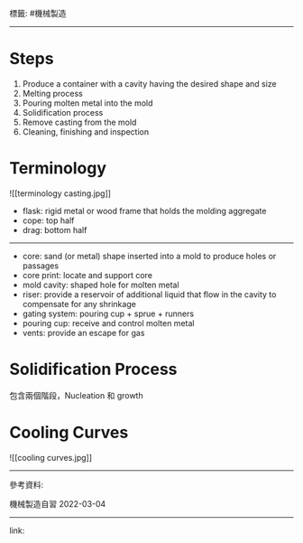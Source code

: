 標籤: #機械製造 

---

# Steps

1. Produce a container with a cavity having the desired shape and size
2. Melting process
3. Pouring molten metal into the mold
4. Solidification process
5. Remove casting from the mold
6. Cleaning, finishing and inspection

# Terminology

![[terminology casting.jpg]]

- flask: rigid metal or wood frame that holds the molding aggregate
- cope: top half
- drag: bottom half

---

- core: sand (or metal) shape inserted into a mold to produce holes or passages
- core print: locate and support core
- mold cavity: shaped hole for molten metal
- riser: provide a reservoir of additional liquid that flow in the cavity to compensate for any shrinkage
- gating system: pouring cup + sprue + runners
- pouring cup: receive and control molten metal
- vents: provide an escape for gas

# Solidification Process

包含兩個階段，Nucleation 和 growth

# Cooling Curves

![[cooling curves.jpg]]

---

參考資料:

機械製造自習 2022-03-04

---

link:

